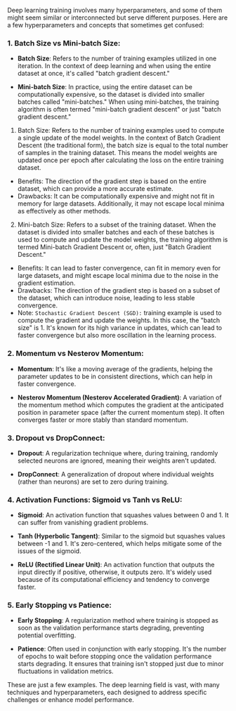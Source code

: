 Deep learning training involves many hyperparameters, and some of them might seem similar or interconnected but serve different purposes. Here are a few hyperparameters and concepts that sometimes get confused:

### 1. **Batch Size vs Mini-batch Size**:
- **Batch Size**: Refers to the number of training examples utilized in one iteration. In the context of deep learning and when using the entire dataset at once, it's called "batch gradient descent."
  
- **Mini-batch Size**: In practice, using the entire dataset can be computationally expensive, so the dataset is divided into smaller batches called "mini-batches." When using mini-batches, the training algorithm is often termed "mini-batch gradient descent" or just "batch gradient descent."


1. Batch Size:
Refers to the number of training examples used to compute a single update of the model weights.
In the context of Batch Gradient Descent (the traditional form), the batch size is equal to the total number of samples in the training dataset. This means the model weights are updated once per epoch after calculating the loss on the entire training dataset.
* Benefits: The direction of the gradient step is based on the entire dataset, which can provide a more accurate estimate.
* Drawbacks: It can be computationally expensive and might not fit in memory for large datasets. Additionally, it may not escape local minima as effectively as other methods.
2. Mini-batch Size:
Refers to a subset of the training dataset.
When the dataset is divided into smaller batches and each of these batches is used to compute and update the model weights, the training algorithm is termed Mini-batch Gradient Descent or, often, just "Batch Gradient Descent."
* Benefits: It can lead to faster convergence, can fit in memory even for large datasets, and might escape local minima due to the noise in the gradient estimation.
* Drawbacks: The direction of the gradient step is based on a subset of the dataset, which can introduce noise, leading to less stable convergence.
* Note:
`Stochastic Gradient Descent (SGD):` training example is used to compute the gradient and update the weights. In this case, the "batch size" is 1. It's known for its high variance in updates, which can lead to faster convergence but also more oscillation in the learning process.



### 2. **Momentum vs Nesterov Momentum**:
- **Momentum**: It's like a moving average of the gradients, helping the parameter updates to be in consistent directions, which can help in faster convergence.
  
- **Nesterov Momentum (Nesterov Accelerated Gradient)**: A variation of the momentum method which computes the gradient at the anticipated position in parameter space (after the current momentum step). It often converges faster or more stably than standard momentum.

### 3. **Dropout vs DropConnect**:
- **Dropout**: A regularization technique where, during training, randomly selected neurons are ignored, meaning their weights aren't updated.
  
- **DropConnect**: A generalization of dropout where individual weights (rather than neurons) are set to zero during training.

### 4. **Activation Functions: Sigmoid vs Tanh vs ReLU**:
- **Sigmoid**: An activation function that squashes values between 0 and 1. It can suffer from vanishing gradient problems.
  
- **Tanh (Hyperbolic Tangent)**: Similar to the sigmoid but squashes values between -1 and 1. It's zero-centered, which helps mitigate some of the issues of the sigmoid.
  
- **ReLU (Rectified Linear Unit)**: An activation function that outputs the input directly if positive, otherwise, it outputs zero. It's widely used because of its computational efficiency and tendency to converge faster.

### 5. **Early Stopping vs Patience**:
- **Early Stopping**: A regularization method where training is stopped as soon as the validation performance starts degrading, preventing potential overfitting.
  
- **Patience**: Often used in conjunction with early stopping. It's the number of epochs to wait before stopping once the validation performance starts degrading. It ensures that training isn't stopped just due to minor fluctuations in validation metrics.

These are just a few examples. The deep learning field is vast, with many techniques and hyperparameters, each designed to address specific challenges or enhance model performance.